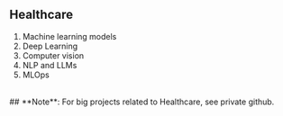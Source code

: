 ## Healthcare
1. Machine learning models
2. Deep Learning
3. Computer vision
4. NLP and LLMs
5. MLOps
<br />
## **Note**: For big projects related to Healthcare, see private github.

